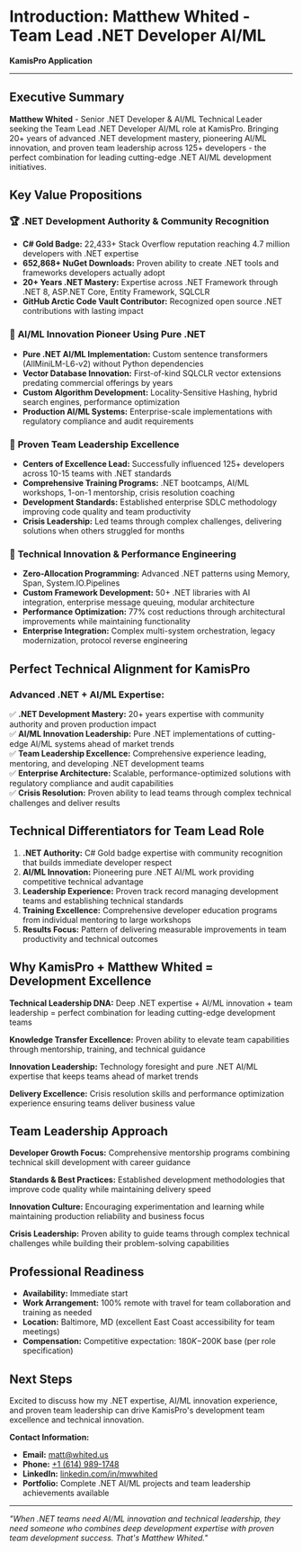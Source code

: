 # Introduction: Matthew Whited - Team Lead .NET Developer AI/ML
**KamisPro Application**

---

## Executive Summary

**Matthew Whited** - Senior .NET Developer & AI/ML Technical Leader seeking the Team Lead .NET Developer AI/ML role at KamisPro. Bringing 20+ years of advanced .NET development mastery, pioneering AI/ML innovation, and proven team leadership across 125+ developers - the perfect combination for leading cutting-edge .NET AI/ML development initiatives.

## Key Value Propositions

### 🏆 **.NET Development Authority & Community Recognition**
- **C# Gold Badge:** 22,433+ Stack Overflow reputation reaching 4.7 million developers with .NET expertise
- **652,868+ NuGet Downloads:** Proven ability to create .NET tools and frameworks developers actually adopt
- **20+ Years .NET Mastery:** Expertise across .NET Framework through .NET 8, ASP.NET Core, Entity Framework, SQLCLR
- **GitHub Arctic Code Vault Contributor:** Recognized open source .NET contributions with lasting impact

### 🤖 **AI/ML Innovation Pioneer Using Pure .NET**
- **Pure .NET AI/ML Implementation:** Custom sentence transformers (AllMiniLM-L6-v2) without Python dependencies
- **Vector Database Innovation:** First-of-kind SQLCLR vector extensions predating commercial offerings by years
- **Custom Algorithm Development:** Locality-Sensitive Hashing, hybrid search engines, performance optimization
- **Production AI/ML Systems:** Enterprise-scale implementations with regulatory compliance and audit requirements

### 👥 **Proven Team Leadership Excellence**
- **Centers of Excellence Lead:** Successfully influenced 125+ developers across 10-15 teams with .NET standards
- **Comprehensive Training Programs:** .NET bootcamps, AI/ML workshops, 1-on-1 mentorship, crisis resolution coaching
- **Development Standards:** Established enterprise SDLC methodology improving code quality and team productivity
- **Crisis Leadership:** Led teams through complex challenges, delivering solutions when others struggled for months

### 🚀 **Technical Innovation & Performance Engineering**
- **Zero-Allocation Programming:** Advanced .NET patterns using Memory<T>, Span<T>, System.IO.Pipelines
- **Custom Framework Development:** 50+ .NET libraries with AI integration, enterprise message queuing, modular architecture
- **Performance Optimization:** 77% cost reductions through architectural improvements while maintaining functionality
- **Enterprise Integration:** Complex multi-system orchestration, legacy modernization, protocol reverse engineering

## Perfect Technical Alignment for KamisPro

### Advanced .NET + AI/ML Expertise:

✅ **.NET Development Mastery:** 20+ years expertise with community authority and proven production impact  
✅ **AI/ML Innovation Leadership:** Pure .NET implementations of cutting-edge AI/ML systems ahead of market trends  
✅ **Team Leadership Excellence:** Comprehensive experience leading, mentoring, and developing .NET development teams  
✅ **Enterprise Architecture:** Scalable, performance-optimized solutions with regulatory compliance and audit capabilities  
✅ **Crisis Resolution:** Proven ability to lead teams through complex technical challenges and deliver results

## Technical Differentiators for Team Lead Role

1. **.NET Authority:** C# Gold badge expertise with community recognition that builds immediate developer respect
2. **AI/ML Innovation:** Pioneering pure .NET AI/ML work providing competitive technical advantage
3. **Leadership Experience:** Proven track record managing development teams and establishing technical standards
4. **Training Excellence:** Comprehensive developer education programs from individual mentoring to large workshops
5. **Results Focus:** Pattern of delivering measurable improvements in team productivity and technical outcomes

## Why KamisPro + Matthew Whited = Development Excellence

**Technical Leadership DNA:** Deep .NET expertise + AI/ML innovation + team leadership = perfect combination for leading cutting-edge development teams

**Knowledge Transfer Excellence:** Proven ability to elevate team capabilities through mentorship, training, and technical guidance

**Innovation Leadership:** Technology foresight and pure .NET AI/ML expertise that keeps teams ahead of market trends

**Delivery Excellence:** Crisis resolution skills and performance optimization experience ensuring teams deliver business value

## Team Leadership Approach

**Developer Growth Focus:** Comprehensive mentorship programs combining technical skill development with career guidance

**Standards & Best Practices:** Established development methodologies that improve code quality while maintaining delivery speed

**Innovation Culture:** Encouraging experimentation and learning while maintaining production reliability and business focus

**Crisis Leadership:** Proven ability to guide teams through complex technical challenges while building their problem-solving capabilities

## Professional Readiness

- **Availability:** Immediate start
- **Work Arrangement:** 100% remote with travel for team collaboration and training as needed
- **Location:** Baltimore, MD (excellent East Coast accessibility for team meetings)
- **Compensation:** Competitive expectation: $180K-$200K base (per role specification)

## Next Steps

Excited to discuss how my .NET expertise, AI/ML innovation experience, and proven team leadership can drive KamisPro's development team excellence and technical innovation.

**Contact Information:**
- **Email:** [matt@whited.us](mailto:matt@whited.us)
- **Phone:** [+1 (614) 989-1748](tel:+16149891748)
- **LinkedIn:** [linkedin.com/in/mwwhited](https://www.linkedin.com/in/mwwhited/)
- **Portfolio:** Complete .NET AI/ML projects and team leadership achievements available

---

*"When .NET teams need AI/ML innovation and technical leadership, they need someone who combines deep development expertise with proven team development success. That's Matthew Whited."*